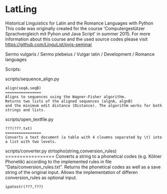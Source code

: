 # LatLing
Historical Linguistics for Latin and the Romance Languages with Python
This code was originally created for the course 'Computergestützer Sprachvergleich mit Pyhon und Java Script' in summer 2015. For more information about this course and the used source codes please visit https://github.com/LinguList/pyjs-seminar

Sermo vulgaris / Sermo plebeius / Vulgar latin / Development / Romance languages

Scripts:

scripts/sequence_align.py

	align(seqA,seqB)
	================
	Aligns to sequences using the Wagner-Fisher algorithm. 
	Returns two lists of the aligned sequences (algnA, algnB) 
	and the minimum edit distance (Distance). The algorithm works for both strings and lists.

scripts/open_textfile.py

	???(???.txt)
	================
	Converts a text document (a table with 4 cloumns separated by \t) into a list with two levels.

scripts/converter.py
	strtopho(string,conversion_rules)
	=================
	Converts a string to a phonetical codes (e.g. Kölner Phonetik) according to the implemented rules in file "Data/conversion_rules.txt". Returns the phonetical codes as well as a save string of the original input. Allows the implementation of differen conversion_rules as optional input.

	ipatostr(???,???) 
